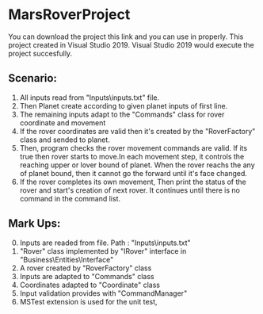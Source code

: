 # MarsRoverProject
You can download the project this link and you can use in properly. This project created in Visual Studio 2019. Visual Studio 2019 would execute the project succesfully.

## Scenario:

1. All inputs read from "Inputs\inputs.txt" file.
2. Then Planet create according to given planet inputs of first line.
3. The remaining inputs adapt to the "Commands" class for rover coordinate and movement
4. If the rover coordinates are valid then it's created by the "RoverFactory" class and sended to planet.
5. Then, program checks the rover movement commands are valid. If its true then rover starts to move.In each movement step, it controls the reaching upper or lover bound of planet.
When the rover reachs the any of planet bound, then it cannot go the forward until it's face changed.
6. If the rover completes its own movement, Then print the status of the rover and start's creation of next rover. It continues until there is no command in the command list.



## Mark Ups:

0. Inputs are readed from file. Path : "Inputs\inputs.txt"
1. "Rover" class implemented by "IRover" interface in "Business\Entities\Interface"
2. A rover created by "RoverFactory" class
3. Inputs are adapted to "Commands" class
4. Coordinates adapted to "Coordinate" class
5. Input validation provides with "CommandManager"
6. MSTest extension is used for the unit test, 
